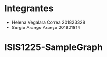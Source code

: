 # Integrantes
* Helena Vegalara Correa 201823328
* Sergio Arango Arango 201921814
# ISIS1225-SampleGraph